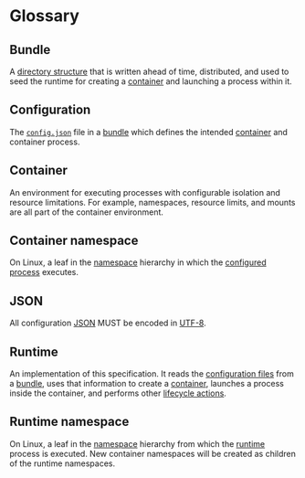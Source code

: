 # Glossary

## Bundle

A [directory structure](bundle.md) that is written ahead of time, distributed, and used to seed the runtime for creating a [container](#container) and launching a process within it.

## Configuration

The [`config.json`](config.md) file in a [bundle](#bundle) which defines the intended [container](#container) and container process.

## Container

An environment for executing processes with configurable isolation and resource limitations.
For example, namespaces, resource limits, and mounts are all part of the container environment.

## Container namespace

On Linux, a leaf in the [namespace][namespaces.7] hierarchy in which the [configured process](config.md#process-configuration) executes.

## JSON

All configuration [JSON][] MUST be encoded in [UTF-8][].

## Runtime

An implementation of this specification.
It reads the [configuration files](#configuration) from a [bundle](#bundle), uses that information to create a [container](#container), launches a process inside the container, and performs other [lifecycle actions](runtime.md).

## Runtime namespace

On Linux, a leaf in the [namespace][namespaces.7] hierarchy from which the [runtime](#runtime) process is executed.
New container namespaces will be created as children of the runtime namespaces.

[JSON]: http://json.org/
[UTF-8]: http://www.unicode.org/versions/Unicode8.0.0/ch03.pdf
[namespaces.7]: http://man7.org/linux/man-pages/man7/namespaces.7.html
